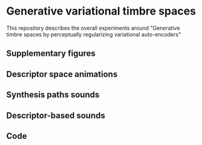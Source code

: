# Generative variational timbre spaces

This repository describes the overall experiments around "Generative timbre spaces by perceptually regularizing variational auto-encoders"

## Supplementary figures

## Descriptor space animations

## Synthesis paths sounds

## Descriptor-based sounds

## Code
